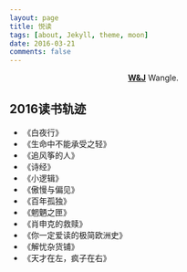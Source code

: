 ```yaml
---
layout: page
title: 悦读
tags: [about, Jekyll, theme, moon]
date: 2016-03-21
comments: false
---
```

    
<center><a href="https://ridikuius.github.io"><b>W&J</b></a> Wangle.</center>

## 2016读书轨迹
* 《白夜行》
* 《生命中不能承受之轻》
* 《追风筝的人》
* 《诗经》
* 《小逻辑》
* 《傲慢与偏见》
* 《百年孤独》
* 《魍魉之匣》
* 《肖申克的救赎》
* 《你一定爱读的极简欧洲史》
* 《解忧杂货铺》
* 《天才在左，疯子在右》



